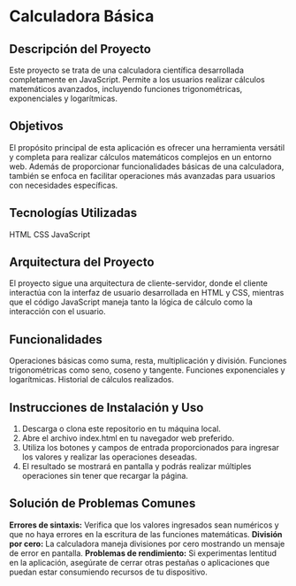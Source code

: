 # Calculadora Básica

## Descripción del Proyecto
Este proyecto se trata de una calculadora científica desarrollada completamente en JavaScript. Permite a los usuarios realizar cálculos matemáticos avanzados, incluyendo funciones trigonométricas, exponenciales y logarítmicas.

## Objetivos
El propósito principal de esta aplicación es ofrecer una herramienta versátil y completa para realizar cálculos matemáticos complejos en un entorno web. Además de proporcionar funcionalidades básicas de una calculadora, también se enfoca en facilitar operaciones más avanzadas para usuarios con necesidades específicas.

## Tecnologías Utilizadas
HTML
CSS
JavaScript

## Arquitectura del Proyecto
El proyecto sigue una arquitectura de cliente-servidor, donde el cliente interactúa con la interfaz de usuario desarrollada en HTML y CSS, mientras que el código JavaScript maneja tanto la lógica de cálculo como la interacción con el usuario.

## Funcionalidades
Operaciones básicas como suma, resta, multiplicación y división.
Funciones trigonométricas como seno, coseno y tangente.
Funciones exponenciales y logarítmicas.
Historial de cálculos realizados.

## Instrucciones de Instalación y Uso
1. Descarga o clona este repositorio en tu máquina local.
2. Abre el archivo index.html en tu navegador web preferido.
3. Utiliza los botones y campos de entrada proporcionados para ingresar los valores y realizar las operaciones deseadas.
4. El resultado se mostrará en pantalla y podrás realizar múltiples operaciones sin tener que recargar la página.

## Solución de Problemas Comunes
**Errores de sintaxis:** Verifica que los valores ingresados sean numéricos y que no haya errores en la escritura de las funciones matemáticas.
**División por cero:** La calculadora maneja divisiones por cero mostrando un mensaje de error en pantalla.
**Problemas de rendimiento:** Si experimentas lentitud en la aplicación, asegúrate de cerrar otras pestañas o aplicaciones que puedan estar consumiendo recursos de tu dispositivo.